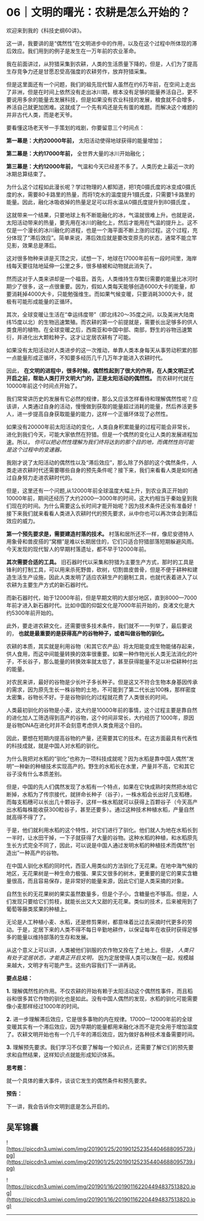 # 06｜文明的曙光：农耕是怎么开始的？

欢迎来到我的《科技史纲60讲》。

这一讲，我要讲的是“偶然性”在文明进步中的作用，以及在这个过程中所体现的滞后效应。我们用到的例子是发生在一万年前的农业革命。

我在前面讲过，从狩猎采集到农耕，人类的生活质量下降的，但是，人们为了提高生存竞争力还是甘愿忍受高强度的农耕劳作，放弃狩猎采集。

但是这里面还有一个问题，我们的祖先现代智人虽然在约6万年前，在空间上走出了非洲，但是在时间上依然没有走出冰川期，根本没有足够的能量养活自己，更不要说用多余的能量去发展科技，但是如果没有农业科技的发展，粮食就不会增多，养活自己就更加困难。这就成了一个先有鸡还是先有蛋的难题。而解决这个难题的并非古代人类，而是老天爷。

要看懂这场老天爷一手策划的戏剧，你要留意三个时间点：

 **第一幕是：大约20000年前，** 太阳活动使得地球获得的能量增加；

 **第二幕是：大约17000年前，** 全世界大量的冰川开始融化；

 **第三幕是：大约12000年前，** 气温和今天已经差不多了。人类历史上最近一次的冰期总算结束了。

为什么这个过程如此漫长呢？学过物理的人都知道，把1克0摄氏度的冰变成0摄氏度的水，需要80卡路里的热量，而将1克水的温度提升1摄氏度，只需要1卡路里的能量。因此，融化冰吸收掉的热量足足可以将水温从0摄氏度提升到80摄氏度 。

这就带来一个结果，只要地球上有不断能融化的冰，气温就很难上升。也就是说，太阳活动带来的热量，要先用在冰川的融化上，然后才能用在气温的提升上。这不仅是一个漫长的冰川融化的进程，也是一个海平面不断上涨的过程。这个过程，充分体现了“滞后效应”。简单来说，滞后效应就是要改变原先的状态，通常不能立竿见影，效果总是滞后。

这对很多物种来讲是灭顶之灾，试想一下，地球在17000年前有一段时间里，海岸线每天要往陆地延伸一公里之多，很多植被和动物就此消失了。

然而这对于人类来讲却是一个福音。首先，人类维持生存繁衍需要的能量比冰河时期少了很多，这一点很重要。因为，假如人类每天能够创造6000大卡的能量，却要消耗掉4000大卡，只能勉强维生。而如果气候变暖，只要消耗3000大卡，就极有可能形成能量的正循环。

其次，全球变暖让生活在“幸运纬度带”（即北纬20～35度之间，以及美洲大陆南纬15度以北）的生物迅速繁殖。而农耕的第一个前提就是，需要长出足够多的供人类食用的植物。在全球变暖之后，西南亚和中国中部、南部，野生的谷物迅速繁衍，并进化出大颗粒种子。这才让定居农耕有了可能。

如果没有太阳活动对人类进步的这一次推动，单靠人类本身每天从事劳动积累的那一点能量形成正循环，不知要多经历几千几万年才能进入农耕时代。

因此， **在文明的进程中，很多时候，偶然性起到了很大的作用，在人类文明正式开启之前，帮助人类打开文明大门的，正是太阳活动的偶然性。** 而农耕时代就在10000年前这个时间点开始了。

我们常常讲历史的发展有它必然的规律，那么又应该怎样看待和理解偶然性呢？应该讲，人类通过自身的活动，慢慢做到获取的能量超过消耗的能量，然后养活更多人，进一步提高自身获取能量的能力，这样一个正循环体现了必然性。

如果没有20000年前太阳活动的变化，人类自身积累能量的过程可能会非常长，进化到我们今天，可能大家依然在狩猎。但是一个偶然的变化让人类的发展进程加速。所以， *你可以把必然性理解为我们终将达到的那个目的地，而偶然性则可能是这个过程中的变速器。*

我刚才说了太阳活动的偶然性以及“滞后效应”，那么除了外部的这个偶然条件，人类走进农耕时代还需要哪些自身的预先条件呢？接下来，我们来看看人类是如何通过自身努力走进农耕时代的。

但是，这里还有一个问题,从12000年前全球温度大幅上升，到农业真正开始的10000年前，期间还经历了大约2000—3000年的时间，这大约相当于秦始皇到我们现在的时间。为什么需要这么长时间才能开始呢？因为技术条件还没有准备好！接下来我们就来看看人类进入农耕时代的预先要求，从中你也可以再次体会到滞后效应的威力。

 **第一个预先要求是，需要建造村落的技术。** 村落和居所还不一样，像尼安德特人用象骨和兽皮搭的“窝棚”是难以长期居住的，它们只适合狩猎部落短期躲避风雨。今天发现的现代智人的早期村落遗址，都不早于12000年前。

 **其次需要合适的工具。** 旧石器时代以采集和狩猎为主要生产方式，那时的工具是锋利的打制工具，可以用来杀死野兽，砍树，切割兽皮兽骨，但是不便于耕种和建造生活生产设施，因此人类发明了适应农耕生产的磨制工具，也就代表着进入了以农耕为主要生产方式的新石器时代。

而新石器时代，始于12000年前，但是早期文明的大部分地区，直到8000—7000年前才进入新石器时代。比如中国的仰韶文化是7000年前开始的，良渚文化是大约5300年前开始的。

此外，要走进农耕文化，还需要很多技术条件，我们就不一一列举了，最后要说的， **也就是最重要的是获得高产的谷物种子，或者叫做谷物的驯化。**

农耕的本质，其实就是利用谷物（和其它农产品）将太阳能变成生物能储存起来，供人食用，而这中间能量转换的效率很重要。如果一种作物光长人类无法消化的叶子，不长谷子，那么能量的转换效率就太低了，甚至获得能量不足以补偿耕种付出的能量。

对农民来讲，最好的谷物是少长叶子多长种子。但是这又不符合生物本身基因传承的需求，因为原先生长一株谷物的土地，不可能到了第二代长出100株，那样密度太密集，谷物长不好。于是谷物驯化的过程就花费了人类很长的时间。

人类最初驯化的谷物是小麦，这大约是10000年前的事情，这个过程主要是靠自然的进化加人工筛选得到高产的谷物，这个时间非常长，大约经历了1000年，原因是谷物DNA在进化时并不会刻意考虑供人类食用这个目的。

因此，要想在短期内提高谷物的产量，还需要其它的技术。在这方面最具有代表性的科技成就，就是中国人对水稻的驯化。

为什么我把对水稻的“驯化”也称为一项科技成就呢？因为水稻是靠中国人偶然“发明”一种新的种植技术实现高产的。野生的水稻长在水里，产量并不高，它和其它谷子没有什么本质差别。

但是，中国的先人们偶然发现了水稻有一个特点，如果在它快成熟时突然把水给它断掉，水稻为了传宗接代，就拼命长种子（谷子），一株水稻会长出好几支稻穗，而每支稻穗可以长出几十颗谷子，这样一株水稻就可以获得上百颗谷子（今天高产出水稻每株能收获300粒谷子，甚至还要多）。通过这种技术种植水稻，产量自然就高得不得了了。

于是，他们就利用水稻的这个特性，对它们进行了驯化。他们就人为地在水稻长到一半时，让水田干掉，一下子就获得了大量的谷物。这种水稻的种植，和水稻原先生长方式完全不同了，因此，可以说是中国人通过发明水稻的种植技术而偶然“创造出”一种高产的谷物。

在中国人驯化水稻的同时代，西亚人用类似的方法驯化了无花果。在地中海气候的地区，无花果树是一种生命力极强、果实又很多的树木，更重要的是它的果实含糖量很高，而且容易保存，是非常好的能量来源，因此它们是人类采摘的对象。

自然生长的无花果树的果实虽然数量多，但是个子小，含糖量也不够高。但是，人们发现只要给它们剪枝，就能长出又大又甜的无花果。类似的技术，后来被用到了葡萄等藤类浆果的种植上。

无论是人工种植小麦、水稻，还是修剪果树，都意味着比过去采摘时代更多的劳动。于是，定居下来的人类不得不每日辛勤地耕作，以保证每年在收获时获得足够多的能量以维持部落的生存和发展。

从这个意义上可以讲，人类被他们驯服的农作物又拴在了土地上。但是， *人类只有处于定居状态，才能真正开启文明，* 因为定居使得人类可以聚在一起，规模越来越大，文明才有可能产生。这些内容我们下一讲再说。

 **要点总结：**

 **1.** 理解偶然性的作用。不仅农耕的开始有赖于太阳活动这个偶然性事件，而且稻谷和很多其它作物的驯化也是如此。没有中国人偶然的发现，水稻的驯化可能需要像小麦那样经过1000年的时间。

 **2.** 进一步理解滞后效应，它是很多事物的内在规律。17000—12000年前的全球变暖其实有一个滞后效应，因为早期的能量都用来融化冰而不是完全用于增加温度了。农耕文明开始也有一个几千年的滞后效应，因为做好各种技术准备需要时间。

 **3.** 理解预先要求。我们学习不仅要了解每一个知识点，还需要了解它们的预先要求和自然结果，这样知识点就能形成知识体系。

 **思考题：**

就一个具体的重大事件，谈谈它发生的偶然条件和预先要求。

 **预告：**

下一讲，我会告诉你文明到底是怎么开启的。

## 吴军锦囊

![https://piccdn3.umiwi.com/img/201901/25/201901252354404688095739.jpg](https://piccdn3.umiwi.com/img/201901/25/201901252354404688095739.jpg)

![https://piccdn3.umiwi.com/img/201901/16/201901162204494837513820.jpg](https://piccdn3.umiwi.com/img/201901/16/201901162204494837513820.jpg)

---
